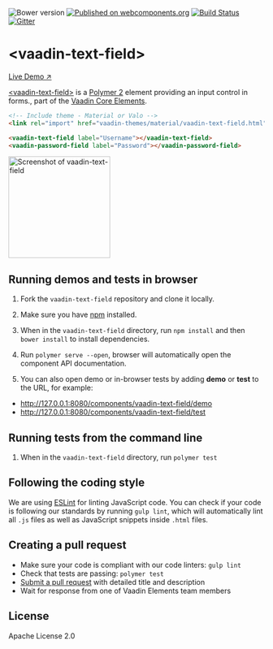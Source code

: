 ![Bower version](https://img.shields.io/bower/v/vaadin-text-field.svg)
[![Published on webcomponents.org](https://img.shields.io/badge/webcomponents.org-published-blue.svg)](https://beta.webcomponents.org/element/vaadin/vaadin-text-field)
[![Build Status](https://travis-ci.org/vaadin/vaadin-text-field.svg?branch=master)](https://travis-ci.org/vaadin/vaadin-text-field)
[![Gitter](https://badges.gitter.im/Join%20Chat.svg)](https://gitter.im/vaadin/vaadin-core-elements?utm_source=badge&utm_medium=badge&utm_campaign=pr-badge)

# &lt;vaadin-text-field&gt;

[Live Demo ↗](https://cdn.vaadin.com/vaadin-text-field/1.0.0-alpha5/demo/)

[&lt;vaadin-text-field&gt;](https://vaadin.com/elements/-/element/vaadin-text-field) is a [Polymer 2](http://polymer-project.org) element providing an input control in forms., part of the [Vaadin Core Elements](https://vaadin.com/elements).

<!--
```
<custom-element-demo>
  <template>
    <link rel="import" href="../vaadin-themes/valo/vaadin-text-field.html">
    <link rel="import" href="vaadin-text-field.html">
    <link rel="import" href="vaadin-password-field.html">
    <next-code-block></next-code-block>
  </template>
</custom-element-demo>
```
-->
```html
<!-- Include theme - Material or Valo -->
<link rel="import" href="vaadin-themes/material/vaadin-text-field.html">

<vaadin-text-field label="Username"></vaadin-text-field>
<vaadin-password-field label="Password"></vaadin-password-field>
```

[<img src="https://raw.githubusercontent.com/vaadin/vaadin-text-field/master/screenshot.png" width="200" alt="Screenshot of vaadin-text-field">](https://vaadin.com/elements/-/element/vaadin-text-field)


## Running demos and tests in browser

1. Fork the `vaadin-text-field` repository and clone it locally.

1. Make sure you have [npm](https://www.npmjs.com/) installed.

1. When in the `vaadin-text-field` directory, run `npm install` and then `bower install` to install dependencies.

1. Run `polymer serve --open`, browser will automatically open the component API documentation.

1. You can also open demo or in-browser tests by adding **demo** or **test** to the URL, for example:

  - http://127.0.0.1:8080/components/vaadin-text-field/demo
  - http://127.0.0.1:8080/components/vaadin-text-field/test


## Running tests from the command line

1. When in the `vaadin-text-field` directory, run `polymer test`


## Following the coding style

We are using [ESLint](http://eslint.org/) for linting JavaScript code. You can check if your code is following our standards by running `gulp lint`, which will automatically lint all `.js` files as well as JavaScript snippets inside `.html` files.


## Creating a pull request

  - Make sure your code is compliant with our code linters: `gulp lint`
  - Check that tests are passing: `polymer test`
  - [Submit a pull request](https://www.digitalocean.com/community/tutorials/how-to-create-a-pull-request-on-github) with detailed title and description
  - Wait for response from one of Vaadin Elements team members


## License

Apache License 2.0

